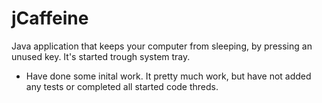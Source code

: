 jCaffeine
=========

Java application that keeps your computer from sleeping, by pressing an unused key. It's started trough system tray.

- Have done some inital work. It pretty much work, but have not added any tests or completed all started code threds.
